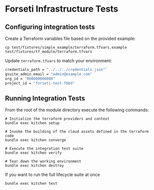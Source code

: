 # Forseti Infrastructure Tests

## Configuring integration tests

Create a Terraform variables file based on the provided example:

```
cp test/fixtures/simple_example/terraform.tfvars.example test/fixtures/tf_module/terraform.tfvars
```

Update `terraform.tfvars` to match your environment:

```bash
credentials_path = "../../../credentials.json"`
gsuite_admin_email = "admin@example.com"
org_id = "000000000000"
project_id = "forseti-test-f6bd"
```

## Running Integration Tests

From the root of the module directory execute the following commands:

```
# Initialize the terraform providers and context
bundle exec kitchen setup

# Invoke the building of the cloud assets defined in the terraform code
bundle exec kitchen converge

# Execute the integration test suite
bundle exec kitchen verify

# Tear down the working environment
bundle exec kitchen destroy
```

If you want to run the full lifecycle suite at once

```
bundle exec kitchen test
```
